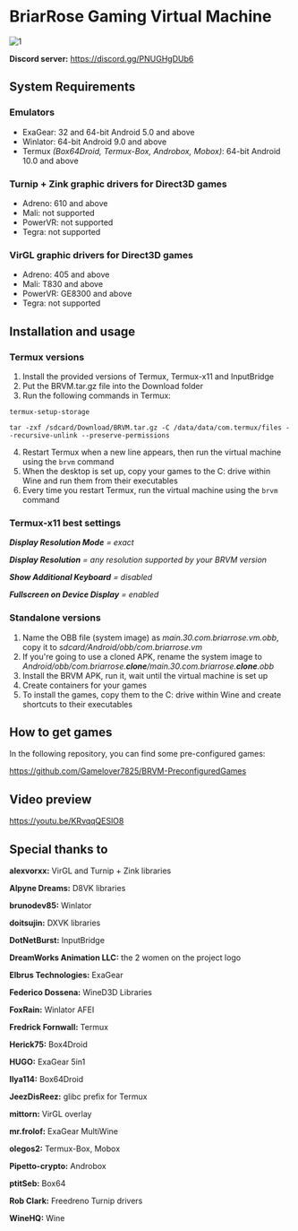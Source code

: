 # BriarRose Gaming Virtual Machine
![1](https://github.com/Gamelover7825/BRVM/assets/44730743/99e5da16-9d12-4d04-9473-4d3393e98482)

**Discord server:** https://discord.gg/PNUGHgDUb6

## System Requirements
### Emulators
- ExaGear: 32 and 64-bit Android 5.0 and above
- Winlator: 64-bit Android 9.0 and above
- Termux _(Box64Droid, Termux-Box, Androbox, Mobox)_: 64-bit Android 10.0 and above
### Turnip + Zink graphic drivers for Direct3D games
- Adreno: 610 and above
- Mali: not supported
- PowerVR: not supported
- Tegra: not supported
### VirGL graphic drivers for Direct3D games
- Adreno: 405 and above
- Mali: T830 and above
- PowerVR: GE8300 and above
- Tegra: not supported

## Installation and usage
### Termux versions
1. Install the provided versions of Termux, Termux-x11 and InputBridge
2. Put the BRVM.tar.gz file into the Download folder
3. Run the following commands in Termux:
```
termux-setup-storage
```
```
tar -zxf /sdcard/Download/BRVM.tar.gz -C /data/data/com.termux/files --recursive-unlink --preserve-permissions
```
4. Restart Termux when a new line appears, then run the virtual machine using the `brvm` command
5. When the desktop is set up, copy your games to the C: drive within Wine and run them from their executables
6. Every time you restart Termux, run the virtual machine using the `brvm` command

### Termux-x11 best settings

***Display Resolution Mode** = exact*

***Display Resolution** = any resolution supported by your BRVM version*

***Show Additional Keyboard** = disabled*

***Fullscreen on Device Display** = enabled*

### Standalone versions
1. Name the OBB file (system image) as _main.30.com.briarrose.vm.obb_, copy it to _sdcard/Android/obb/com.briarrose.vm_
2. If you're going to use a cloned APK, rename the system image to _Android/obb/com.briarrose.**clone**/main.30.com.briarrose.**clone**.obb_
3. Install the BRVM APK, run it, wait until the virtual machine is set up
4. Create containers for your games
5. To install the games, copy them to the C: drive within Wine and create shortcuts to their executables 


## How to get games

In the following repository, you can find some pre-configured games:

https://github.com/Gamelover7825/BRVM-PreconfiguredGames


## Video preview

https://youtu.be/KRvqqQESlO8


## Special thanks to

**alexvorxx:** VirGL and Turnip + Zink libraries

**Alpyne Dreams:** D8VK libraries

**brunodev85:** Winlator

**doitsujin:** DXVK libraries

**DotNetBurst:** InputBridge

**DreamWorks Animation LLC:** the 2 women on the project logo

**Elbrus Technologies:** ExaGear

**Federico Dossena:** WineD3D Libraries

**FoxRain:** Winlator AFEI

**Fredrick Fornwall:** Termux

**Herick75:** Box4Droid

**HUGO:** ExaGear 5in1

**Ilya114:** Box64Droid

**JeezDisReez:** glibc prefix for Termux

**mittorn:** VirGL overlay

**mr.frolof:** ExaGear MultiWine

**olegos2:** Termux-Box, Mobox

**Pipetto-crypto:** Androbox

**ptitSeb:** Box64

**Rob Clark:** Freedreno Turnip drivers

**WineHQ:** Wine
